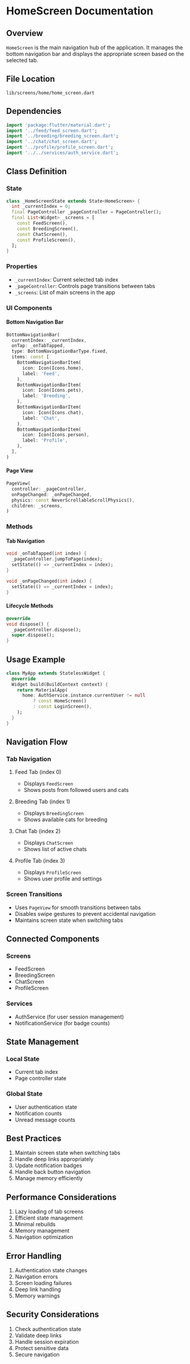 # HomeScreen Documentation

## Overview
`HomeScreen` is the main navigation hub of the application. It manages the bottom navigation bar and displays the appropriate screen based on the selected tab.

## File Location
`lib/screens/home/home_screen.dart`

## Dependencies
```dart
import 'package:flutter/material.dart';
import '../feed/feed_screen.dart';
import '../breeding/breeding_screen.dart';
import '../chat/chat_screen.dart';
import '../profile/profile_screen.dart';
import '../../services/auth_service.dart';
```

## Class Definition

### State
```dart
class _HomeScreenState extends State<HomeScreen> {
  int _currentIndex = 0;
  final PageController _pageController = PageController();
  final List<Widget> _screens = [
    const FeedScreen(),
    const BreedingScreen(),
    const ChatScreen(),
    const ProfileScreen(),
  ];
}
```

### Properties
- `_currentIndex`: Current selected tab index
- `_pageController`: Controls page transitions between tabs
- `_screens`: List of main screens in the app

### UI Components

#### Bottom Navigation Bar
```dart
BottomNavigationBar(
  currentIndex: _currentIndex,
  onTap: _onTabTapped,
  type: BottomNavigationBarType.fixed,
  items: const [
    BottomNavigationBarItem(
      icon: Icon(Icons.home),
      label: 'Feed',
    ),
    BottomNavigationBarItem(
      icon: Icon(Icons.pets),
      label: 'Breeding',
    ),
    BottomNavigationBarItem(
      icon: Icon(Icons.chat),
      label: 'Chat',
    ),
    BottomNavigationBarItem(
      icon: Icon(Icons.person),
      label: 'Profile',
    ),
  ],
)
```

#### Page View
```dart
PageView(
  controller: _pageController,
  onPageChanged: _onPageChanged,
  physics: const NeverScrollableScrollPhysics(),
  children: _screens,
)
```

### Methods

#### Tab Navigation
```dart
void _onTabTapped(int index) {
  _pageController.jumpToPage(index);
  setState(() => _currentIndex = index);
}

void _onPageChanged(int index) {
  setState(() => _currentIndex = index);
}
```

#### Lifecycle Methods
```dart
@override
void dispose() {
  _pageController.dispose();
  super.dispose();
}
```

## Usage Example

```dart
class MyApp extends StatelessWidget {
  @override
  Widget build(BuildContext context) {
    return MaterialApp(
      home: AuthService.instance.currentUser != null
          ? const HomeScreen()
          : const LoginScreen(),
    );
  }
}
```

## Navigation Flow

### Tab Navigation
1. Feed Tab (index 0)
   - Displays `FeedScreen`
   - Shows posts from followed users and cats

2. Breeding Tab (index 1)
   - Displays `BreedingScreen`
   - Shows available cats for breeding

3. Chat Tab (index 2)
   - Displays `ChatScreen`
   - Shows list of active chats

4. Profile Tab (index 3)
   - Displays `ProfileScreen`
   - Shows user profile and settings

### Screen Transitions
- Uses `PageView` for smooth transitions between tabs
- Disables swipe gestures to prevent accidental navigation
- Maintains screen state when switching tabs

## Connected Components

### Screens
- FeedScreen
- BreedingScreen
- ChatScreen
- ProfileScreen

### Services
- AuthService (for user session management)
- NotificationService (for badge counts)

## State Management

### Local State
- Current tab index
- Page controller state

### Global State
- User authentication state
- Notification counts
- Unread message counts

## Best Practices
1. Maintain screen state when switching tabs
2. Handle deep links appropriately
3. Update notification badges
4. Handle back button navigation
5. Manage memory efficiently

## Performance Considerations
1. Lazy loading of tab screens
2. Efficient state management
3. Minimal rebuilds
4. Memory management
5. Navigation optimization

## Error Handling
1. Authentication state changes
2. Navigation errors
3. Screen loading failures
4. Deep link handling
5. Memory warnings

## Security Considerations
1. Check authentication state
2. Validate deep links
3. Handle session expiration
4. Protect sensitive data
5. Secure navigation 